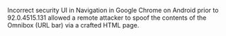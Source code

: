 Incorrect security UI in Navigation in Google Chrome on Android prior to 92.0.4515.131 allowed a remote attacker to spoof the contents of the Omnibox (URL bar) via a crafted HTML page.
